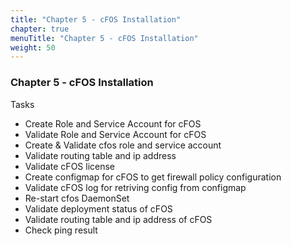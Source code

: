 ```yaml
---
title: "Chapter 5 - cFOS Installation"
chapter: true
menuTitle: "Chapter 5 - cFOS Installation"
weight: 50
---
```


### Chapter 5 - cFOS Installation

Tasks

* Create Role and Service Account for cFOS
* Validate Role and Service Account for cFOS
* Create & Validate cfos role and service account
* Validate routing table and ip address
* Validate cFOS license
* Create configmap for cFOS to get firewall policy configuration
* Validate cFOS log for retriving config from configmap
* Re-start cfos DaemonSet
* Validate deployment status of cFOS
* Validate routing table and ip address of cFOS
* Check ping result
